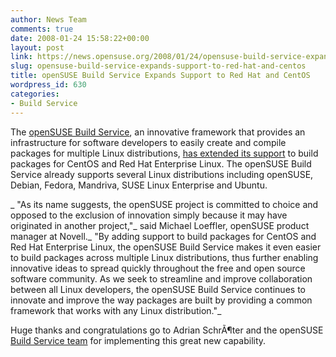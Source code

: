```yaml
---
author: News Team
comments: true
date: 2008-01-24 15:58:22+00:00
layout: post
link: https://news.opensuse.org/2008/01/24/opensuse-build-service-expands-support-to-red-hat-and-centos/
slug: opensuse-build-service-expands-support-to-red-hat-and-centos
title: openSUSE Build Service Expands Support to Red Hat and CentOS
wordpress_id: 630
categories:
- Build Service
---
```


The [openSUSE Build Service](http://opensuse.org/Build_Service), an innovative framework that provides an infrastructure for software developers to easily create and compile packages for multiple Linux distributions, [has extended its support](http://www.novell.com/news/press/the-opensuse-build-service-expands-support-to-red-hat-and-centos/) to build packages for CentOS and Red Hat Enterprise Linux. The openSUSE Build Service already supports several Linux distributions including openSUSE, Debian, Fedora, Mandriva, SUSE Linux Enterprise and Ubuntu.

_ "As its name suggests, the openSUSE project is committed to choice and opposed to the exclusion of innovation simply because it may have originated in another project,"_ said Michael Loeffler, openSUSE product manager at Novell._ "By adding support to build packages for CentOS and Red Hat Enterprise Linux, the openSUSE Build Service makes it even easier to build packages across multiple Linux distributions, thus further enabling innovative ideas to spread quickly throughout the free and open source software community. As we seek to streamline and improve collaboration between all Linux developers, the openSUSE Build Service continues to innovate and improve the way packages are built by providing a common framework that works with any Linux distribution."_

Huge thanks and congratulations go to Adrian SchrÃ¶ter and the openSUSE [Build Service team](http://en.opensuse.org/Build_Service_Team) for implementing this great new capability.
